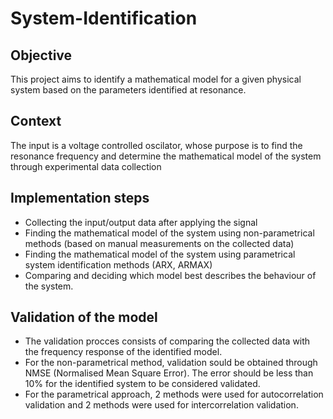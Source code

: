 # System-Identification
## Objective
This project aims to identify a mathematical model for a given physical system based on the parameters identified at resonance.
## Context
The input is a voltage controlled oscilator, whose purpose is to find the resonance frequency and determine the mathematical model of the system through experimental data collection 
## Implementation steps
  * Collecting the input/output data after applying the signal
  * Finding the mathematical model of the system using non-parametrical methods (based on manual measurements on the collected data)
  * Finding the mathematical model of the system using parametrical system identification methods (ARX, ARMAX)
  * Comparing and deciding which model best describes the behaviour of the system.
## Validation of the model
  * The validation procces consists of comparing the collected data with the frequency response of the identified model.
  * For the non-parametrical method, validation sould be obtained through NMSE (Normalised Mean Square Error). The error should be less than 10% for the identified system to be considered validated.
  * For the parametrical approach, 2 methods were used for autocorrelation validation and 2 methods were used for intercorrelation validation.
